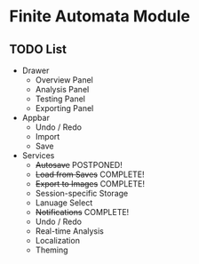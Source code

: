# Finite Automata Module

## TODO List
- Drawer
    - Overview Panel
    - Analysis Panel
    - Testing Panel
    - Exporting Panel
- Appbar
    - Undo / Redo
    - Import
    - Save
- Services
    - ~~Autosave~~ POSTPONED!
    - ~~Load from Saves~~ COMPLETE!
    - ~~Export to Images~~ COMPLETE!
    - Session-specific Storage
    - Lanuage Select
    - ~~Notifications~~ COMPLETE!
    - Undo / Redo
    - Real-time Analysis
    - Localization
    - Theming

